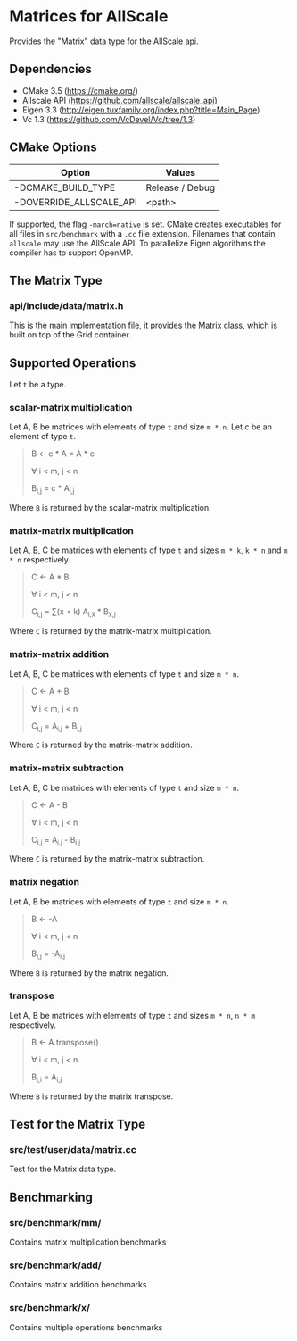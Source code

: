 # Matrices for AllScale

Provides the "Matrix" data type for the AllScale api.

## Dependencies

* CMake 3.5 (<https://cmake.org/>)
* Allscale API (<https://github.com/allscale/allscale_api>)
* Eigen 3.3 (<http://eigen.tuxfamily.org/index.php?title=Main_Page>)
* Vc 1.3 (<https://github.com/VcDevel/Vc/tree/1.3>)

## CMake Options

| Option                  | Values          |
| ----------------------- | --------------- |
| -DCMAKE_BUILD_TYPE      | Release / Debug |
| -DOVERRIDE_ALLSCALE_API | \<path\>        |

If supported, the flag `-march=native` is set.
CMake creates executables for all files in `src/benchmark` with a `.cc` file extension.
Filenames that contain `allscale` may use the AllScale API.
To parallelize Eigen algorithms the compiler has to support OpenMP.

## The Matrix Type

### api/include/data/matrix.h

This is the main implementation file, it provides the Matrix class,
which is built on top of the Grid container.

## Supported Operations

Let `t` be a type.

### scalar-matrix multiplication

Let A, B be matrices with elements of type `t` and size `m * n`.
Let c be an element of type `t`.

> B <- c * A = A * c
>
> ∀ i < m, j < n
>
> B<sub>i,j</sub> = c * A<sub>i,j</sub>

Where `B` is returned by the scalar-matrix multiplication.

### matrix-matrix multiplication

Let A, B, C be matrices with elements of type `t` and sizes `m * k`, `k * n` and `m * n` respectively.

> C <- A * B
>
> ∀ i < m, j < n
>
> C<sub>i,j</sub> = ∑(x < k)  A<sub>i,x</sub> * B<sub>x,j</sub>

Where `C` is returned by the matrix-matrix multiplication.

### matrix-matrix addition

Let A, B, C be matrices with elements of type `t` and size `m * n`.

> C <- A + B
>
> ∀ i < m, j < n
>
> C<sub>i,j</sub> = A<sub>i,j</sub> + B<sub>i,j</sub>

Where `C` is returned by the matrix-matrix addition.

### matrix-matrix subtraction

Let A, B, C be matrices with elements of type `t` and size `m * n`.

> C <- A - B
>
> ∀ i < m, j < n
>
> C<sub>i,j</sub> = A<sub>i,j</sub> - B<sub>i,j</sub>

Where `C` is returned by the matrix-matrix subtraction.

### matrix negation

Let A, B be matrices with elements of type `t` and size `m * n`.

> B <- -A
>
> ∀ i < m, j < n
>
> B<sub>i,j</sub> = -A<sub>i,j</sub>

Where `B` is returned by the matrix negation.

### transpose

Let A, B be matrices with elements of type `t` and sizes `m * n`, `n * m` respectively.

> B <- A.transpose()
>
> ∀ i < m, j < n
>
> B<sub>j,i</sub> = A<sub>i,j</sub>

Where `B` is returned by the matrix transpose.

## Test for the Matrix Type

### src/test/user/data/matrix.cc

Test for the Matrix data type.

## Benchmarking

### src/benchmark/mm/

Contains matrix multiplication benchmarks

### src/benchmark/add/

Contains matrix addition benchmarks

### src/benchmark/x/

Contains multiple operations benchmarks
